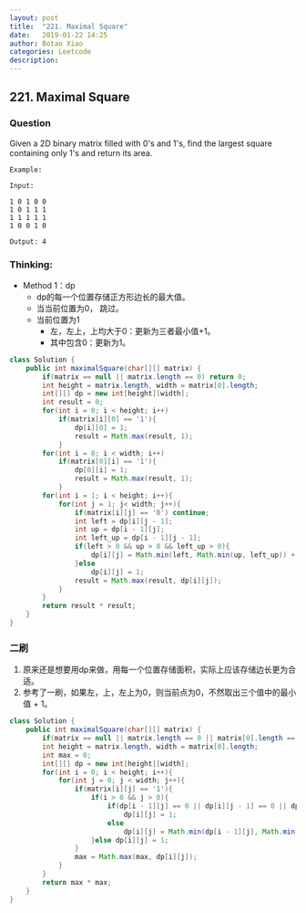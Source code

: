 ```yaml
---
layout: post
title:  "221. Maximal Square"
date:   2019-01-22 14:25
author: Botao Xiao
categories: Leetcode
description:
---
```

## 221. Maximal Square

### Question
Given a 2D binary matrix filled with 0's and 1's, find the largest square containing only 1's and return its area.

```
Example:

Input:

1 0 1 0 0
1 0 1 1 1
1 1 1 1 1
1 0 0 1 0

Output: 4

```

### Thinking:
* Method 1：dp
	* dp的每一个位置存储正方形边长的最大值。
	* 当当前位置为0， 跳过。
	* 当前位置为1
		* 左，左上，上均大于0：更新为三者最小值+1。
		* 其中包含0：更新为1。

```Java
class Solution {
    public int maximalSquare(char[][] matrix) {
        if(matrix == null || matrix.length == 0) return 0;
        int height = matrix.length, width = matrix[0].length;
        int[][] dp = new int[height][width];
        int result = 0;
        for(int i = 0; i < height; i++)
            if(matrix[i][0] == '1'){
                dp[i][0] = 1;
                result = Math.max(result, 1);
            }
        for(int i = 0; i < width; i++)
            if(matrix[0][i] == '1'){
                dp[0][i] = 1;
                result = Math.max(result, 1);
            }
        for(int i = 1; i < height; i++){
            for(int j = 1; j< width; j++){
                if(matrix[i][j] == '0') continue;
                int left = dp[i][j - 1];
                int up = dp[i - 1][j];
                int left_up = dp[i - 1][j - 1];
                if(left > 0 && up > 0 && left_up > 0){
                    dp[i][j] = Math.min(left, Math.min(up, left_up)) + 1;
                }else
                    dp[i][j] = 1;
                result = Math.max(result, dp[i][j]);
            }
        }
        return result * result;
    }
}
```

### 二刷
1. 原来还是想要用dp来做，用每一个位置存储面积，实际上应该存储边长更为合适。
2. 参考了一刷，如果左，上，左上为0，则当前点为0，不然取出三个值中的最小值 + 1。
```Java
class Solution {
    public int maximalSquare(char[][] matrix) {
        if(matrix == null || matrix.length == 0 || matrix[0].length == 0) return 0;
        int height = matrix.length, width = matrix[0].length;
        int max = 0;
        int[][] dp = new int[height][width];
        for(int i = 0; i < height; i++){
            for(int j = 0; j < width; j++){
                if(matrix[i][j] == '1'){
                    if(i > 0 && j > 0){
                        if(dp[i - 1][j] == 0 || dp[i][j - 1] == 0 || dp[i - 1][j - 1] == 0)
                            dp[i][j] = 1;
                        else
                            dp[i][j] = Math.min(dp[i - 1][j], Math.min(dp[i][j - 1], dp[i - 1][j - 1])) + 1;
                    }else dp[i][j] = 1;
                }
                max = Math.max(max, dp[i][j]);
            }
        }
        return max * max;
    }
}
```